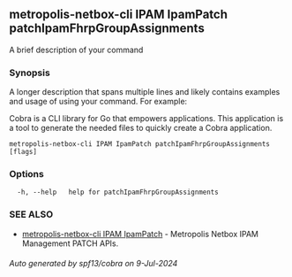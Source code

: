 ## metropolis-netbox-cli IPAM IpamPatch patchIpamFhrpGroupAssignments

A brief description of your command

### Synopsis

A longer description that spans multiple lines and likely contains examples
and usage of using your command. For example:

Cobra is a CLI library for Go that empowers applications.
This application is a tool to generate the needed files
to quickly create a Cobra application.

```
metropolis-netbox-cli IPAM IpamPatch patchIpamFhrpGroupAssignments [flags]
```

### Options

```
  -h, --help   help for patchIpamFhrpGroupAssignments
```

### SEE ALSO

* [metropolis-netbox-cli IPAM IpamPatch]()	 - Metropolis Netbox IPAM Management PATCH APIs.

###### Auto generated by spf13/cobra on 9-Jul-2024
